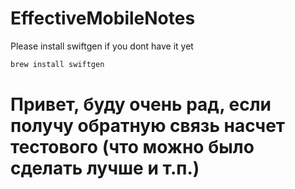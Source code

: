 # EffectiveMobileNotes

Please install swiftgen if you dont have it yet

```bash
brew install swiftgen
```
# Привет, буду очень рад, если получу обратную связь насчет тестового (что можно было сделать лучше и т.п.)

